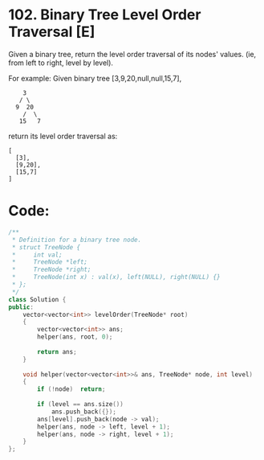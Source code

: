 # 102. Binary Tree Level Order Traversal [E]
Given a binary tree, return the level order traversal of its nodes' values. (ie, from left to right, level by level).

For example:
Given binary tree [3,9,20,null,null,15,7],
```
    3
   / \
  9  20
    /  \
   15   7
```
return its level order traversal as:
```
[
  [3],
  [9,20],
  [15,7]
]
```

# Code:
```c++
/**
 * Definition for a binary tree node.
 * struct TreeNode {
 *     int val;
 *     TreeNode *left;
 *     TreeNode *right;
 *     TreeNode(int x) : val(x), left(NULL), right(NULL) {}
 * };
 */
class Solution {
public:
    vector<vector<int>> levelOrder(TreeNode* root) 
    {
        vector<vector<int>> ans;
        helper(ans, root, 0);
        
        return ans;
    }
    
    void helper(vector<vector<int>>& ans, TreeNode* node, int level)
    {
        if (!node)  return;
        
        if (level == ans.size())    
            ans.push_back({});
        ans[level].push_back(node -> val);
        helper(ans, node -> left, level + 1);
        helper(ans, node -> right, level + 1);
    }
};
```
